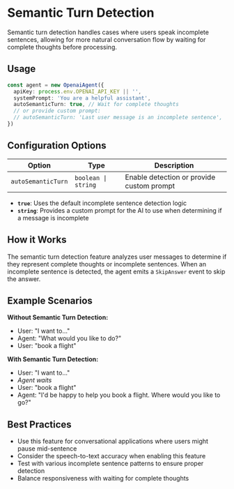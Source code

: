 # Semantic Turn Detection

Semantic turn detection handles cases where users speak incomplete sentences, allowing for more natural conversation flow by waiting for complete thoughts before processing.

## Usage

```typescript
const agent = new OpenaiAgent({
  apiKey: process.env.OPENAI_API_KEY || '',
  systemPrompt: 'You are a helpful assistant',
  autoSemanticTurn: true, // Wait for complete thoughts
  // or provide custom prompt:
  // autoSemanticTurn: 'Last user message is an incomplete sentence',
})
```

## Configuration Options

| Option             | Type                | Description                               |
| ------------------ | ------------------- | ----------------------------------------- |
| `autoSemanticTurn` | `boolean \| string` | Enable detection or provide custom prompt |

- **`true`**: Uses the default incomplete sentence detection logic
- **`string`**: Provides a custom prompt for the AI to use when determining if a message is incomplete

## How it Works

The semantic turn detection feature analyzes user messages to determine if they represent complete thoughts or incomplete sentences. When an incomplete sentence is detected, the agent emits a `SkipAnswer` event to skip the answer.

## Example Scenarios

**Without Semantic Turn Detection:**

- User: "I want to..."
- Agent: "What would you like to do?"
- User: "book a flight"

**With Semantic Turn Detection:**

- User: "I want to..."
- _Agent waits_
- User: "book a flight"
- Agent: "I'd be happy to help you book a flight. Where would you like to go?"

## Best Practices

- Use this feature for conversational applications where users might pause mid-sentence
- Consider the speech-to-text accuracy when enabling this feature
- Test with various incomplete sentence patterns to ensure proper detection
- Balance responsiveness with waiting for complete thoughts
